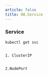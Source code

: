```yaml
---
article: false
title: 08.Service
---
```



###  Service

```text
kubectl get svc


1. ClusterIP


2.NodePort



```


